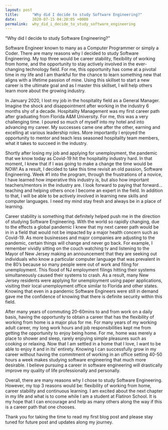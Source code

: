 ```yaml
---
layout: post
title:      "Why did I decide to study Software Engineering?"
date:       2020-07-15 04:20:05 +0000
permalink:  why_did_i_decide_to_study_software_engineering
---
```



“Why did I decide to study Software Engineering?”

Software Engineer known to many as a Computer Programmer or simply a Coder. There are many reasons why I decided to study Software Engineering. My top three would be career stability, flexibility of working from home, and the opportunity to stay actively involved in the ever-changing technology field. For me, this opportunity has come at a pivotal time in my life and I am thankful for the chance to learn something new that aligns with a lifetime passion of mine.  Using this skillset to start a new career is the ultimate goal and as I master this skillset, I will help others learn more about the growing industry. 

In January 2020, I lost my job in the hospitality field as a General Manager. Imagine the shock and disappointment after working in the industry 6 months shy of a decade.  Hospitality Management was my first career path after graduating from Florida A&M University. For me, this was a very challenging time.   I poured so much of myself into my hotel and into advancing my career. My successes came one after the other, earning and excelling at various leadership roles. More importantly I enjoyed the opportunity to mentor and teach less seasoned hospitality team members, what it takes to succeed in the industry. 

Shortly after losing my job and applying for unemployment, the pandemic that we know today as Covid-19 hit the hospitality industry hard. In that moment, I knew that if I was going to make a change the time would be NOW! As a result, I decided to take this time revisit an old passion, Software Engineering.   Week #1 into the program, through the frustrations of a novice, I have learned how imperative this industry is, but also how important teachers/mentors in the industry are.  I look forward to paying that forward…teaching and helping others once I become an expert in the field. In addition to that, I will be able to be actively involved in learning new skills and computer languages. I need my mind stay fresh and always be in a place of learning.

Career stability is something that definitely helped push me in the direction of studying Software Engineering. With the world so rapidly changing, due to the effects a global pandemic I knew that my next career path would be in in a field that would not be impacted by a major health concern such as Covid-19. As more businesses and major companies are adjusting to the pandemic, certain things will change and never go back. For example, I remember vividly sitting on the couch watching tv and listening to the Mayor of New Jersey making an announcement that they are seeking out individuals who know a particular computer language that was prevalent in the 80’s because so many people were out of work and filing for unemployment.  This flood of NJ employment filings hitting their systems simultaneously caused their systems to crash. As a result, many New Jersey residents were applying for unemployment using paper applications, visiting their local unemployment office similar to Florida and other states. Knowing that even in a pandemic Software Engineers were still in demand gave me the confidence of knowing that there is definite security within this field. 

After many years of commuting 20-60mins to and from work on a daily basis, having the opportunity to obtain a career that has the flexibility of working from home is a major plus for me. For many years of my working adult career, my long work hours and job responsibilities kept me from getting the opportunity to enjoy being home. For me, home was merely a place to shower and sleep, rarely enjoying simple pleasures such as cooking or relaxing. Now that I am settled in a home that I love, I want to be able to enjoy it and in its’ entirety. Knowing I can successfully grow in my career without having the commitment of working in an office setting 40-50 hours a week makes studying software engineering that much more desirable. I believe pursuing a career in software engineering will drastically improve my quality of life professionally and personally.

Overall, there are many reasons why I chose to study Software Engineering. However, my top 3 reasons would be: flexibility of working from home, career stability and continuous learning. I am excited about the next chapter in my life and what is to come while I am a student at Flatiron School. It is my hope that I can encourage and help as many others along the way if this is a career path that one chooses. 

Thank you for taking the time to read my first blog post and please stay tuned for future post and updates along my journey. 


